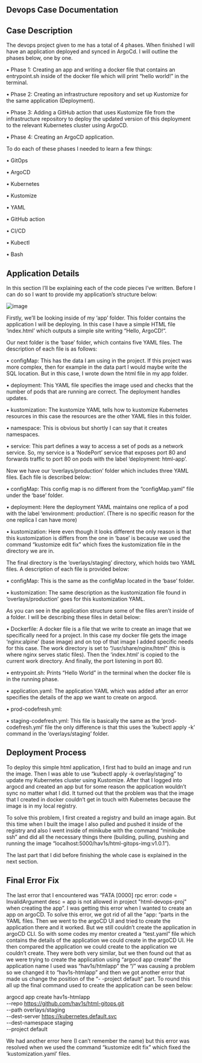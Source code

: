 Devops Case Documentation
---------------------
Case Description
---------------------

The devops project given to me has a total of 4 phases. When finished I will have an application deployed and synced in ArgoCd. I will outline the phases below, one by one.

•	Phase 1: Creating an app and writing a docker file that contains an entrypoint.sh inside of the docker file which will print “hello world!” in the terminal.

•	Phase 2: Creating an infrastructure repository and set up Kustomize for the same application (Deployment).

•	Phase 3: Adding a GitHub action that uses Kustomize file from the infrastructure repository to deploy the updated version of this deployment to the relevant Kubernetes cluster using ArgoCD.

•	Phase 4: Creating an ArgoCD application.

To do each of these phases I needed to learn a few things:

•	GitOps

•	ArgoCD

•	Kubernetes

•	Kustomize

•	YAML

•	GitHub action

•	CI/CD

•	Kubectl

•	Bash


Application Details
---------------------

In this section I’ll be explaining each of the code pieces I’ve written. Before I can do so I want to provide my application’s structure below:

![image](https://github.com/user-attachments/assets/1473fda6-1739-4565-b626-a61c699444e5)


Firstly, we’ll be looking inside of my ‘app’ folder. This folder contains the application I will be deploying. In this case I have a simple HTML file ‘index.html’ which outputs a simple site writing “Hello, ArgoCD!”. 

Our next folder is the ‘base’ folder, which contains five YAML files. The description of each file is as follows:

•	configMap: This has the data I am using in the project. If this project was more complex, then for example in the data part I would maybe write the SQL location. But in this case, I wrote down the html file in my app folder.

•	deployment: This YAML file specifies the image used and checks that the number of pods that are running are correct. The deployment handles updates.

•	kustomization: The kustomize YAML tells how to kustomize Kubernetes resources in this case the resources are the other YAML files in this folder.

•	namespace: This is obvious but shortly I can say that it creates namespaces.

•	service: This part defines a way to access a set of pods as a network service. So, my service is a ‘NodePort’ service that exposes port 80 and forwards traffic to port 80 on pods with the label ‘deployment: html-app’.


Now we have our ‘overlays/production’ folder which includes three YAML files. Each file is described below: 

•	configMap: This config map is no different from the “configMap.yaml” file under the ‘base’ folder.

•	deployment: Here the deployment YAML maintains one replica of a pod with the label ‘environment: production’. (There is no specific reason for the one replica I can have more)

•	kustomization: Here even though it looks different the only reason is that this kustomization is differs from the one in ‘base’ is because we used the command “kustomize edit fix” which fixes the kustomization file in the directory we are in.

The final directory is the ‘overlays/staging’ directory, which holds two YAML files. A description of each file is provided below:

•	configMap: This is the same as the configMap located in the ‘base’ folder.

•	kustomization: The same description as the kustomization file found in ‘overlays/production’ goes for this kustomization YAML.

As you can see in the application structure some of the files aren’t inside of a folder. I will be describing these files in detail below:

•	Dockerfile: A docker file is a file that we write to create an image that we specifically need for a project. In this case my docker file gets the image ‘nginx:alpine’ (base image) and on top of that image I added specific needs for this case. The work directory is set to “/usr/share/nginx/html” (this is where nginx serves static files). Then the ‘index.html’ is copied to the current work directory. And finally, the port listening in port 80.

•	entrypoint.sh: Prints “Hello World” in the terminal when the docker file is in the running phase.

•	application.yaml: The application YAML which was added after an error specifies the details of the app we want to create on argocd.

•	prod-codefresh.yml:

•	staging-codefresh.yml: This file is basically the same as the ‘prod-codefresh.yml’ file the only difference is that this uses the ’kubectl apply -k’ command in the ‘overlays/staging’ folder.


Deployment Process 
---------------------

To deploy this simple html application, I first had to build an image and run the image. Then I was able to use “kubectl apply -k overlay/staging” to update my Kubernetes cluster using Kustomize. 
After that I logged into argocd and created an app but for some reason the application wouldn’t sync no matter what I did. It turned out that the problem was that the image that I created in docker couldn’t get in touch with Kubernetes because the image is in my local registry.

 To solve this problem, I first created a registry and build an image again. But this time when I built the image I also pulled and pushed it inside of the registry and also I went inside of minikube with the command “minikube ssh” and did all the necessary things there (building, pulling, pushing and running the image “localhost:5000/hav1s/html-gitops-img:v1.0.1”).
 
The last part that I did before finishing the whole case is explained in the next section.


Final Error Fix
---------------------

The last error that I encountered was “FATA [0000] rpc error: code = InvalidArgument desc = app is not allowed in project "html-devops-proj" when creating the app”. I was getting this error when I wanted to create an app on argoCD. To solve this error, we got rid of all the “app: “parts in the YAML files. Then we went to the argoCD UI and tried to create the application there and it worked. But we still couldn’t create the application in argoCD CLI. So with some codes my mentor created a “test.yaml” file which contains the details of the application we could create in the argoCD UI. He then compared the application we could create to the application we couldn’t create. They were both very similar, but we then found out that as we were trying to create the application using “argocd app create” the application name I used was “hav1s/htmlapp” the “/” was causing a problem so we changed it to “hav1s-htmlapp” and then we got another error that made us change the position of the “- -project default” part. To round this all up the final command used to create the application can be seen below:

argocd app create hav1s-htmlapp \
  --repo https://github.com/hav1s/html-gitops.git \
  --path overlays/staging \
  --dest-server https://kubernetes.default.svc \
  --dest-namespace staging \
  --project default
  
We had another error here (I can’t remember the name) but this error was resolved when we used the command “kustomize edit fix” which fixed the ‘kustomization.yaml’ files.
